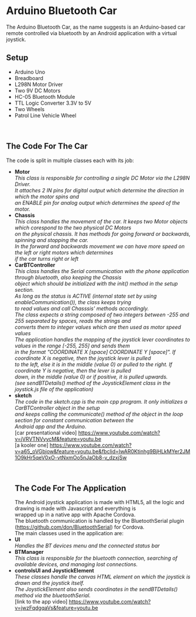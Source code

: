 # Arduino Bluetooth Car
The Arduino Bluetooth Car, as the name suggests is an Arduino-based car remote controlled via bluetooth by an Android application with a virtual joystick.
## Setup
- Arduino Uno<br/>
- Breadboard<br/>
- L298N Motor Driver<br/>
- Two 9V DC Motors<br/>
- HC-05 Bluetooth Module<br/>
- TTL Logic Converter 3.3V to 5V<br/>
- Two Wheels<br/>
- Patrol Line Vehicle Wheel<br/>
  <br/><br/>
 ## The Code For The Car
 The code is split in multiple classes each with its job:
- **Motor**<br/>
  *This class is responsible for controlling a single DC Motor via the L298N Driver.*<br/>
  *It attaches 2 IN pins for digital output which determine the direction in which the motor spins and <br/>*
  *an ENABLE pin for analog output which determines the speed of the motor. <br/>*
- **Chassis**<br/>
  *This class handles the movement of the car. It keeps two Motor objects which corespond to the two physical DC Motors<br/>*
  *on the physical chassis. It has methods for going forward or backwards, spinning and stopping the car.<br/>*
  *In the forward and backwards movement we can have more speed on the left or right motors which determines<br/>*
  *if the car turns right or left<br/>*
- **CarBTController**<br/>
  *This class handles the Serial communication with the phone application through bluetooth, also keeping the Chassis<br/>*
  *object which should be initialized with the init() method in the setup section.<br/>*
  *As long as the status is ACTIVE (internal state set by using enableCommunication()), the class keeps trying<br/>*
  *to read values and call Chasssis' methods accordingly.<br/>*
  *The class expects a string composed of two integers between -255 and 255 separated by spaces, reads the strings and<br/>*
  *converts them to integer values which are then used as motor speed values<br/>*
  *The application handles the mapping of the joystick lever coordinates to values in the range [-255, 255] and sends them<br/>*
  *in the format "COORDINATE X [space] COORDINATE Y [space]". If coordinate X is negative, then the joystick lever is pulled<br/>*
  *to the left, else it is in the middle (value 0) or pulled to the right. If coordinate Y is negative, then the lever is pulled<br/>*
  *down, in the middle (value 0) or if positive, it is pulled upwards.<br/>*
  *(see sendBTDetails() method of the JoystickElement class in the joystick.js file of the application)<br/>*
- **sketch**<br/>
  *The code in the sketch.cpp is the main cpp program. It only initializes a CarBTController object in the setup<br/>*
  *and keeps calling the communicate() method of the object in the loop section for constant communication between the<br/>*
  *Android app and the Arduino.<br/>*
  [car presentational video] https://www.youtube.com/watch?v=jVRVTNVyvcM&feature=youtu.be<br/>
  [a kooler one] https://www.youtube.com/watch?v=a65_oVGbjow&feature=youtu.be&fbclid=IwAR0Ktinhg9BjHLkMYer2JM1O9kHr5qeV0xO-vtNxmOo5nJaOb8-v_dzxjSw<br/>
  <br/><br/>
  ## The Code For The Application
   The Android joystick application is made with HTML5, all the logic and drawing is made with Javascript and everything is<br/>
   wrapped up in a native app with Apache Cordova.<br/>
   The bluetooth communication is handled by the BluetoothSerial plugin (https://github.com/don/BluetoothSerial) for Cordova.<br/>
   The main classes used in the application are:<br/>
- **UI**<br/>
  *Handles the BT devices menu and the connected status bar*  
- **BTManager**<br/>
  *This class is responsible for the bluetooth connection, searching of available devices, and managing lost connections.<br/>*
- **controlsUI and JoystickElement**<br/>
  *These classes handle the canvas HTML element on which the joystick is drawn and the joystick itself.<br/>*
  *The JoystickElement also sends coordinates in the sendBTDetails() method via the bluetoothSerial.<br/>*
[link to the app video] https://www.youtube.com/watch?v=jwzFqdgqaVs&feature=youtu.be <br/>
